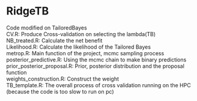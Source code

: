 # RidgeTB 
Code modified on TailoredBayes  
CV.R: Produce Cross-validation on selecting the lambda(TB)  
NB_treated.R: Calculate the net benefit  
Likelihood.R: Calculate the likelihood of the Tailored Bayes  
metrop.R: Main function of the project, mcmc sampling process  
posterior_predictive.R: Using the mcmc chain to make binary predictions  
prior_posterior_proposal.R: Prior, posterior distribution and the proposal function  
weights_construction.R: Construct the weight  
TB_template.R: The overall process of cross validation running on the HPC (because the code is too slow to run on pc)
